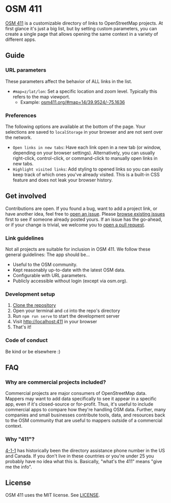 # OSM 411

[OSM 411](https://osm411.org) is a customizable directory of links to OpenStreetMap projects. At first glance it's just a big list, but by setting custom parameters, you can create a single page that allows opening the same context in a variety of different apps.

## Guide

### URL parameters

These parameters affect the behavior of ALL links in the list.

- `#map=z/lat/lon`: Set a specific location and zoom level. Typically this refers to the map viewport.
  - Example: [osm411.org/#map=14/39.9524/-75.1636](https://osm411.org/#map=14/39.9524/-75.1636)

### Preferences

The following options are available at the bottom of the page. Your selections are saved to `localStorage` in your browser and are not sent over the network.

- `Open links in new tabs`: Have each link open in a new tab (or window, depending on your browser settings). Alternatively, you can usually right-click, control-click, or command-click to manually open links in new tabs.
- `Highlight visited links`: Add styling to opened links so you can easily keep track of which ones you've already visited. This is a built-in CSS feature and does not leak your browser history.

## Get involved

Contributions are open. If you found a bug, want to add a project link, or have another idea, feel free to [open an issue](https://github.com/quincylvania/osm-411/issues/new). Please [browse existing issues](https://github.com/quincylvania/osm-411/issues) first to see if someone already posted yours. If an issue has the go-ahead, or if your change is trivial, we welcome you to [open a pull request](https://github.com/quincylvania/osm-411/compare).

### Link guidelines

Not all projects are suitable for inclusion in OSM 411. We follow these general guidelines: The app should be…
- Useful to the OSM community.
- Kept reasonably up-to-date with the latest OSM data.
- Configurable with URL parameters.
- Publicly accessible without login (except via osm.org).

### Development setup
1. [Clone the repository](https://docs.github.com/en/repositories/creating-and-managing-repositories/cloning-a-repository)
2. Open your terminal and `cd` into the repo's directory
3. Run `npm run serve` to start the development server
4. Visit [http://localhost:411](http://localhost:411) in your browser
5. That's it!

### Code of conduct

Be kind or be elsewhere :)

## FAQ

### Why are commercial projects included?

Commercial projects are major consumers of OpenStreetMap data. Mappers may want to add data specifically to see it appear in a specific app, even if it's closed-source or for-profit. Thus, it's useful to include commercial apps to compare how they're handling OSM data. Further, many companies and small businesses contribute tools, data, and resources back to the OSM community that are useful to mappers outside of a commercial context.

### Why "411"?

[4-1-1](https://en.wikipedia.org/wiki/411_(telephone_number)) has historically been the directory assistance phone number in the US and Canada. If you don't live in these countries or you're under 25 you probably have no idea what this is. Basically, "what's the 411" means "give me the info".

## License 

OSM 411 uses the MIT license. See [LICENSE](/LICENSE).
